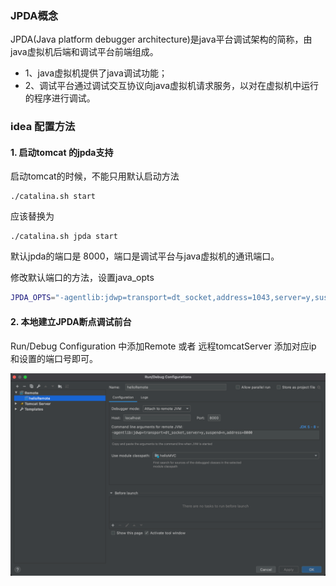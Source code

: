 ### JPDA概念

JPDA(Java platform debugger architecture)是java平台调试架构的简称，由java虚拟机后端和调试平台前端组成。

- 1、java虚拟机提供了java调试功能；
- 2、调试平台通过调试交互协议向java虚拟机请求服务，以对在虚拟机中运行的程序进行调试。

### idea 配置方法

#### 1. 启动tomcat 的jpda支持

启动tomcat的时候，不能只用默认启动方法

```undefined
./catalina.sh start
```

应该替换为

```undefined
./catalina.sh jpda start
```

默认jpda的端口是 8000，端口是调试平台与java虚拟机的通讯端口。

修改默认端口的方法，设置java_opts

```bash
JPDA_OPTS="-agentlib:jdwp=transport=dt_socket,address=1043,server=y,suspend=n"
```

#### 2. 本地建立JPDA断点调试前台

Run/Debug Configuration 中添加Remote 或者 远程tomcatServer 添加对应ip 和设置的端口号即可。

![image-20220710231828942](远程调试War.assets/image-20220710231828942.png)